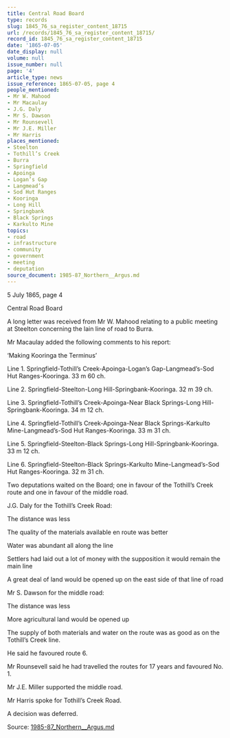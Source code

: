 ```yaml
---
title: Central Road Board
type: records
slug: 1845_76_sa_register_content_18715
url: /records/1845_76_sa_register_content_18715/
record_id: 1845_76_sa_register_content_18715
date: '1865-07-05'
date_display: null
volume: null
issue_number: null
page: '4'
article_type: news
issue_reference: 1865-07-05, page 4
people_mentioned:
- Mr W. Mahood
- Mr Macaulay
- J.G. Daly
- Mr S. Dawson
- Mr Rounsevell
- Mr J.E. Miller
- Mr Harris
places_mentioned:
- Steelton
- Tothill’s Creek
- Burra
- Springfield
- Apoinga
- Logan’s Gap
- Langmead’s
- Sod Hut Ranges
- Kooringa
- Long Hill
- Springbank
- Black Springs
- Karkulto Mine
topics:
- road
- infrastructure
- community
- government
- meeting
- deputation
source_document: 1985-87_Northern__Argus.md
---
```


5 July 1865, page 4

Central Road Board

A long letter was received from Mr W. Mahood relating to a public meeting at Steelton concerning the lain line of road to Burra.

Mr Macaulay added the following comments to his report:

‘Making Kooringa the Terminus’

Line 1.	Springfield-Tothill’s Creek-Apoinga-Logan’s Gap-Langmead’s-Sod Hut Ranges-Kooringa.  33 m 60 ch.

Line 2.	Springfield-Steelton-Long Hill-Springbank-Kooringa.  32 m 39 ch.

Line 3.	Springfield-Tothill’s Creek-Apoinga-Near Black Springs-Long Hill-Springbank-Kooringa.  34 m 12 ch.

Line 4.	Springfield-Tothill’s Creek-Apoinga-Near Black Springs-Karkulto Mine-Langmead’s-Sod Hut Ranges-Kooringa.  33 m 31 ch.

Line 5.	Springfield-Steelton-Black Springs-Long Hill-Springbank-Kooringa.  33 m 12 ch.

Line 6.	Springfield-Steelton-Black Springs-Karkulto Mine-Langmead’s-Sod Hut Ranges-Kooringa.  32 m 31 ch.

Two deputations waited on the Board; one in favour of the Tothill’s Creek route and one in favour of the middle road.

J.G. Daly for the Tothill’s Creek Road:

The distance was less

The quality of the materials available en route was better

Water was abundant all along the line

Settlers had laid out a lot of money with the supposition it would remain the main line

A great deal of land would be opened up on the east side of that line of road

Mr S. Dawson for the middle road:

The distance was less

More agricultural land would be opened up

The supply of both materials and water on the route was as good as on the Tothill’s Creek line.

He said he favoured route 6.

Mr Rounsevell said he had travelled the routes for 17 years and favoured No. 1.

Mr J.E. Miller supported the middle road.

Mr Harris spoke for Tothill’s Creek Road.

A decision was deferred.

Source: [1985-87_Northern__Argus.md](/downloads/markdown/1985-87_Northern__Argus.md)
